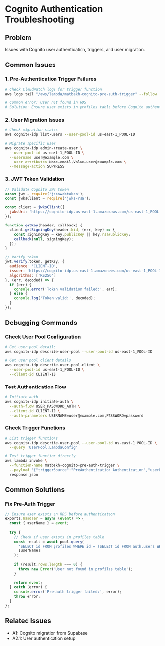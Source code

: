 # Cognito Authentication Troubleshooting

## Problem
Issues with Cognito user authentication, triggers, and user migration.

## Common Issues

### 1. Pre-Authentication Trigger Failures
```bash
# Check CloudWatch logs for trigger function
aws logs tail "/aws/lambda/matbakh-cognito-pre-auth-trigger" --follow

# Common error: User not found in RDS
# Solution: Ensure user exists in profiles table before Cognito authentication
```

### 2. User Migration Issues
```bash
# Check migration status
aws cognito-idp list-users --user-pool-id us-east-1_POOL-ID

# Migrate specific user
aws cognito-idp admin-create-user \
  --user-pool-id us-east-1_POOL-ID \
  --username user@example.com \
  --user-attributes Name=email,Value=user@example.com \
  --message-action SUPPRESS
```

### 3. JWT Token Validation
```javascript
// Validate Cognito JWT token
const jwt = require('jsonwebtoken');
const jwksClient = require('jwks-rsa');

const client = jwksClient({
  jwksUri: 'https://cognito-idp.us-east-1.amazonaws.com/us-east-1_POOL-ID/.well-known/jwks.json'
});

function getKey(header, callback) {
  client.getSigningKey(header.kid, (err, key) => {
    const signingKey = key.publicKey || key.rsaPublicKey;
    callback(null, signingKey);
  });
}

// Verify token
jwt.verify(token, getKey, {
  audience: 'CLIENT-ID',
  issuer: 'https://cognito-idp.us-east-1.amazonaws.com/us-east-1_POOL-ID',
  algorithms: ['RS256']
}, (err, decoded) => {
  if (err) {
    console.error('Token validation failed:', err);
  } else {
    console.log('Token valid:', decoded);
  }
});
```

## Debugging Commands

### Check User Pool Configuration
```bash
# Get user pool details
aws cognito-idp describe-user-pool --user-pool-id us-east-1_POOL-ID

# Get user pool client details
aws cognito-idp describe-user-pool-client \
  --user-pool-id us-east-1_POOL-ID \
  --client-id CLIENT-ID
```

### Test Authentication Flow
```bash
# Initiate auth
aws cognito-idp initiate-auth \
  --auth-flow USER_PASSWORD_AUTH \
  --client-id CLIENT-ID \
  --auth-parameters USERNAME=user@example.com,PASSWORD=password
```

### Check Trigger Functions
```bash
# List trigger functions
aws cognito-idp describe-user-pool --user-pool-id us-east-1_POOL-ID \
  --query 'UserPool.LambdaConfig'

# Test trigger function directly
aws lambda invoke \
  --function-name matbakh-cognito-pre-auth-trigger \
  --payload '{"triggerSource":"PreAuthentication_Authentication","userPoolId":"us-east-1_POOL-ID","userName":"user@example.com"}' \
  response.json
```

## Common Solutions

### Fix Pre-Auth Trigger
```javascript
// Ensure user exists in RDS before authentication
exports.handler = async (event) => {
  const { userName } = event;
  
  try {
    // Check if user exists in profiles table
    const result = await pool.query(
      'SELECT id FROM profiles WHERE id = (SELECT id FROM auth.users WHERE email = $1)',
      [userName]
    );
    
    if (result.rows.length === 0) {
      throw new Error('User not found in profiles table');
    }
    
    return event;
  } catch (error) {
    console.error('Pre-auth trigger failed:', error);
    throw error;
  }
};
```

## Related Issues
- A1: Cognito migration from Supabase
- A2.1: User authentication setup